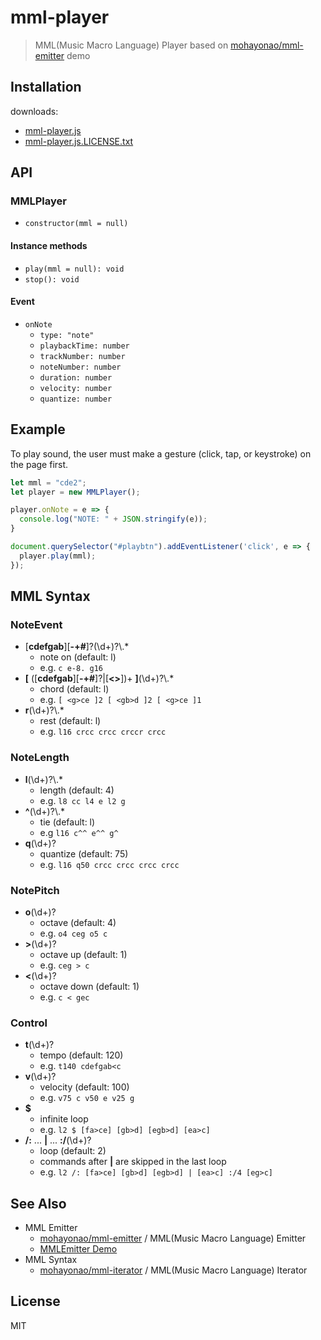 # mml-player

> MML(Music Macro Language) Player based on [mohayonao/mml-emitter](https://github.com/mohayonao/mml-emitter) demo

## Installation

downloads:

- [mml-player.js](./dist/mml-player.js)
- [mml-player.js.LICENSE.txt](./dist/mml-player.js.LICENSE.txt)

## API
### MMLPlayer
- `constructor(mml = null)`

#### Instance methods
- `play(mml = null): void`
- `stop(): void`

#### Event
- `onNote`
  - `type: "note"`
  - `playbackTime: number`
  - `trackNumber: number`
  - `noteNumber: number`
  - `duration: number`
  - `velocity: number`
  - `quantize: number`

## Example

To play sound, the user must make a gesture (click, tap, or keystroke) on the page first.

```js
let mml = "cde2";
let player = new MMLPlayer();

player.onNote = e => {
  console.log("NOTE: " + JSON.stringify(e));
}

document.querySelector("#playbtn").addEventListener('click', e => {
  player.play(mml);
});
```

## MML Syntax
### NoteEvent
- [__cdefgab__][__-+#__]?(\\d+)?\\.*
  - note on (default: l)
  - e.g. `c e-8. g16`
- __[__ ([__cdefgab__][__-+#__]?|[__<>__])+ __]__(\\d+)?\\.*
  - chord (default: l)
  - e.g. `[ <g>ce ]2 [ <gb>d ]2 [ <g>ce ]1`
- __r__(\\d+)?\\.*
  - rest (default: l)
  - e.g. `l16 crcc crcc crccr crcc`

### NoteLength
- __l__(\\d+)?\\.*
  - length (default: 4)
  - e.g. `l8 cc l4 e l2 g`
- __^__(\\d+)?\\.*
  - tie (default: l)
  - e.g `l16 c^^ e^^ g^`
- __q__(\\d+)?
  - quantize (default: 75)
  - e.g. `l16 q50 crcc crcc crcc crcc`

### NotePitch
- __o__(\\d+)?
  - octave (default: 4)
  - e.g. `o4 ceg o5 c`
- __>__(\\d+)?
  - octave up (default: 1)
  - e.g. `ceg > c`
- __<__(\\d+)?
  - octave down (default: 1)
  - e.g. `c < gec`

### Control
- __t__(\\d+)?
  - tempo (default: 120)
  - e.g. `t140 cdefgab<c`
- __v__(\\d+)?
  - velocity (default: 100)
  - e.g. `v75 c v50 e v25 g`
- __$__
  - infinite loop
  - e.g. `l2 $ [fa>ce] [gb>d] [egb>d] [ea>c]`
- __/:__ ... __|__ ... __:/__(\\d+)?
  - loop (default: 2)
  - commands after __|__ are skipped in the last loop
  - e.g. `l2 /: [fa>ce] [gb>d] [egb>d] | [ea>c] :/4 [eg>c]`

## See Also
- MML Emitter
  - [mohayonao/mml-emitter](https://github.com/mohayonao/mml-emitter) / MML(Music Macro Language) Emitter
  - [MMLEmitter Demo](http://mohayonao.github.io/mml-emitter/)
- MML Syntax
  - [mohayonao/mml-iterator](https://github.com/mohayonao/mml-iterator) / MML(Music Macro Language) Iterator


## License

MIT
